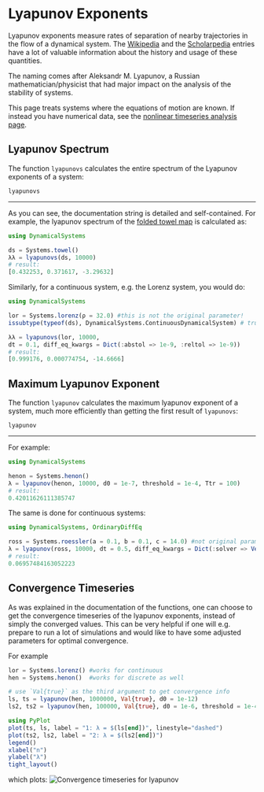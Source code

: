 # Lyapunov Exponents
Lyapunov exponents measure rates of separation of nearby trajectories in the flow
of a dynamical system. The [Wikipedia](https://en.wikipedia.org/wiki/Lyapunov_exponent) and the [Scholarpedia](http://www.scholarpedia.org/article/Lyapunov_exponent) entries have a lot of valuable information about the history and usage of these quantities.

The naming comes after Aleksandr M. Lyapunov, a Russian mathematician/physicist that had major impact on the analysis of the stability of systems.

This page treats systems where the equations of motion are known. If instead
you have numerical data, see the [nonlinear timeseries analysis page](nlts).

## Lyapunov Spectrum
The function `lyapunovs` calculates the entire spectrum of the Lyapunov
exponents of a system:
```@docs
lyapunovs
```
---
As you can see, the documentation string is detailed and self-contained. For example,
the lyapunov spectrum of the [folded towel map](http://www.scholarpedia.org/article/Hyperchaos)
is calculated as:
```julia
using DynamicalSystems

ds = Systems.towel()
λλ = lyapunovs(ds, 10000)
# result:
[0.432253, 0.371617, -3.29632]
```
Similarly, for a continuous system, e.g. the Lorenz system, you would do:
```julia
using DynamicalSystems

lor = Systems.lorenz(ρ = 32.0) #this is not the original parameter!
issubtype(typeof(ds), DynamicalSystems.ContinuousDynamicalSystem) # true

λλ = lyapunovs(lor, 10000,
dt = 0.1, diff_eq_kwargs = Dict(:abstol => 1e-9, :reltol => 1e-9))
# result:
[0.999176, 0.000774754, -14.6666]
```

## Maximum Lyapunov Exponent
The function `lyapunov` calculates the maximum lyapunov exponent of a system, much
more efficiently than getting the first result of `lyapunovs`:
```@docs
lyapunov
```
---
For example:
```julia
using DynamicalSystems

henon = Systems.henon()
λ = lyapunov(henon, 10000, d0 = 1e-7, threshold = 1e-4, Ttr = 100)
# result:
0.42011626111385747
```
The same is done for continuous systems:
```julia
using DynamicalSystems, OrdinaryDiffEq

ross = Systems.roessler(a = 0.1, b = 0.1, c = 14.0) #not original parameters
λ = lyapunov(ross, 10000, dt = 0.5, diff_eq_kwargs = Dict(:solver => Vern8()))
# result:
0.06957484163052223
```
## Convergence Timeseries
As was explained in the documentation of the functions, one can choose to get
the convergence timeseries of the lyapunov exponents, instead of simply the
converged values. This can be very helpful if one will e.g. prepare to run a
lot of simulations and would like to have some adjusted parameters for
optimal convergence.

For example
```julia
lor = Systems.lorenz() #works for continuous
hen = Systems.henon()  #works for discrete as well

# use `Val{true}` as the third argument to get convergence info
ls, ts = lyapunov(hen, 1000000, Val{true}, d0 = 1e-12)
ls2, ts2 = lyapunov(hen, 100000, Val{true}, d0 = 1e-6, threshold = 1e-4)

using PyPlot
plot(ts, ls, label = "1: λ = $(ls[end])", linestyle="dashed")
plot(ts2, ls2, label = "2: λ = $(ls2[end])")
legend()
xlabel("n")
ylabel("λ")
tight_layout()
```
which plots:
![Convergence timeseries for lyapunov](https://i.imgur.com/MEaXnyB.png)

